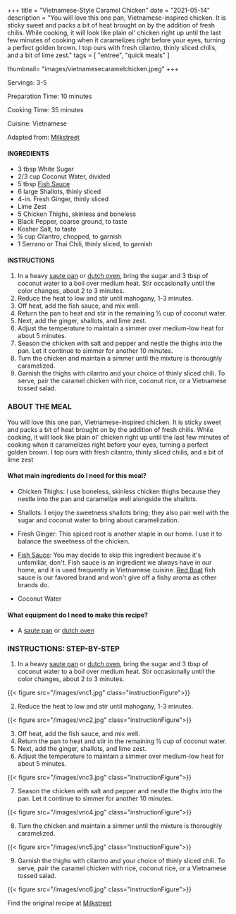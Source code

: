 
+++
title = "Vietnamese-Style Caramel Chicken"
date = "2021-05-14"
description = "You will love this one pan, Vietnamese-inspired chicken. It is sticky sweet and packs a bit of heat brought on by the addition of fresh chilis. While cooking, it will look like plain ol' chicken right up until the last few minutes of cooking when it caramelizes right before your eyes, turning a perfect golden brown. I top ours with fresh cilantro, thinly sliced chilis, and a bit of lime zest."
tags = [
    "entree",
    "quick meals"
]

thumbnail= "images/vietnamesecaramelchicken.jpeg"
+++

Servings: 3-5 <!--more-->

Preparation Time: 10 minutes

Cooking Time: 35 minutes

Cuisine: Vietnamese

Adapted from: [Milkstreet](https://www.177milkstreet.com/recipes/vietnamese-caramel-chicken)

#### INGREDIENTS 

* 3 tbsp White Sugar 
* 2/3 cup Coconut Water, divided
* 5 tbsp [Fish Sauce](https://amzn.to/33GYOJj)
* 6 large Shallots, thinly sliced
* 4-in. Fresh Ginger, thinly sliced 
* Lime Zest 
* 5 Chicken Thighs, skinless and boneless
* Black Pepper, coarse ground, to taste
* Kosher Salt, to taste
* ¼ cup Cilantro, chopped, to garnish 
* 1 Serrano or Thai Chili, thinly sliced, to garnish 

#### INSTRUCTIONS

1. In a heavy [saute pan](https://amzn.to/3yMZYQH) or [dutch oven](https://amzn.to/2VthKua), bring the sugar and 3 tbsp of coconut water to a boil over medium heat. Stir occasionally until the color changes, about 2 to 3 minutes. 
2. Reduce the heat to low and stir until mahogany, 1-3 minutes. 
3. Off heat, add the fish sauce, and mix well. 
4. Return the pan to heat and stir in the remaining ½ cup of coconut water.
5. Next, add the ginger, shallots, and lime zest. 
6. Adjust the temperature to maintain a simmer over medium-low heat for about 5 minutes. 
7. Season the chicken with salt and pepper and nestle the thighs into the pan. Let it continue to simmer for another 10 minutes. 
8. Turn the chicken and maintain a simmer until the mixture is thoroughly caramelized. 
9. Garnish the thighs with cilantro and your choice of thinly sliced chili. To serve, pair the caramel chicken with rice, coconut rice, or a Vietnamese tossed salad. 

### ABOUT THE MEAL

You will love this one pan, Vietnamese-inspired chicken. It is sticky sweet and packs a bit of heat brought on by the addition of fresh chilis. While cooking, it will look like plain ol' chicken right up until the last few minutes of cooking when it caramelizes right before your eyes, turning a perfect golden brown. I top ours with fresh cilantro, thinly sliced chilis, and a bit of lime zest

#### What main ingredients do I need for this meal?

* Chicken Thighs: I use boneless, skinless chicken thighs because they nestle into the pan and caramelize well alongside the shallots. 

* Shallots: I enjoy the sweetness shallots bring; they also pair well with the sugar and coconut water to bring about caramelization.

* Fresh Ginger: This spiced root is another staple in our home. I use it to balance the sweetness of the chicken. 

* [Fish Sauce](https://amzn.to/33GYOJj): You may decide to skip this ingredient because it's unfamiliar, don't. Fish sauce is an ingredient we always have in our home, and it is used frequently in Vietnamese cuisine. [Red Boat](https://amzn.to/3AO5rJ4) fish sauce is our favored brand and won't give off a fishy aroma as other brands do. 

* Coconut Water 

#### What equipment do I need to make this recipe?

* A [saute pan](https://amzn.to/3yMZYQH) or [dutch oven](https://amzn.to/2VthKua)

### INSTRUCTIONS: STEP-BY-STEP 

1. In a heavy [saute pan](https://amzn.to/3yMZYQH) or [dutch oven](https://amzn.to/2VthKua), bring the sugar and 3 tbsp of coconut water to a boil over medium heat. Stir occasionally until the color changes, about 2 to 3 minutes. 

{{< figure src="/images/vnc1.jpg" class="instructionFigure">}}

2. Reduce the heat to low and stir until mahogany, 1-3 minutes. 

{{< figure src="/images/vnc2.jpg" class="instructionFigure">}}

3. Off heat, add the fish sauce, and mix well. 
4. Return the pan to heat and stir in the remaining ½ cup of coconut water.
5. Next, add the ginger, shallots, and lime zest. 
6. Adjust the temperature to maintain a simmer over medium-low heat for about 5 minutes. 

{{< figure src="/images/vnc3.jpg" class="instructionFigure">}}

7. Season the chicken with salt and pepper and nestle the thighs into the pan. Let it continue to simmer for another 10 minutes. 

{{< figure src="/images/vnc4.jpg" class="instructionFigure">}}

8. Turn the chicken and maintain a simmer until the mixture is thoroughly caramelized. 

{{< figure src="/images/vnc5.jpg" class="instructionFigure">}}

9. Garnish the thighs with cilantro and your choice of thinly sliced chili. To serve, pair the caramel chicken with rice, coconut rice, or a Vietnamese tossed salad. 

{{< figure src="/images/vnc6.jpg" class="instructionFigure">}}

Find the original recipe at [Milkstreet](https://www.177milkstreet.com/recipes/vietnamese-caramel-chicken)
